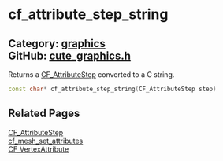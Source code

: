 # cf_attribute_step_string

Category: [graphics](https://github.com/RandyGaul/cute_framework/blob/master/docs/api_reference?id=graphics)  
GitHub: [cute_graphics.h](https://github.com/RandyGaul/cute_framework/blob/master/include/cute_graphics.h)  
---

Returns a [CF_AttributeStep](https://github.com/RandyGaul/cute_framework/blob/master/docs/graphics/cf_attributestep.md) converted to a C string.

```cpp
const char* cf_attribute_step_string(CF_AttributeStep step)
```

## Related Pages

[CF_AttributeStep](https://github.com/RandyGaul/cute_framework/blob/master/docs/graphics/cf_attributestep.md)  
[cf_mesh_set_attributes](https://github.com/RandyGaul/cute_framework/blob/master/docs/graphics/cf_mesh_set_attributes.md)  
[CF_VertexAttribute](https://github.com/RandyGaul/cute_framework/blob/master/docs/graphics/cf_vertexattribute.md)  
